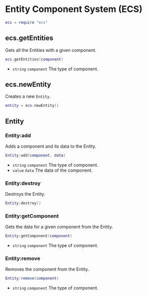 # Entity Component System (ECS)

```lua
ecs = require "ecs"
```

## ecs.getEntities

Gets all the Entities with a given component.

```lua
ecs.getEntities(component)
```

- `string` `component` The type of component.

## ecs.newEntity

Creates a new `Entity`.

```lua
entity = ecs.newEntity()
```

## Entity

### Entity:add

Adds a component and its data to the Entity.

```lua
Entity:add(component, data)
```

- `string` `component` The type of component.
- `value` `data` The data of the component.

### Entity:destroy

Destroys the Entity.

```lua
Entity:destroy()
```

### Entity:getComponent

Gets the data for a given component from the Entity.

```lua
Entity:getComponent(component)
```

- `string` `component` The type of component.

### Entity:remove

Removes the component from the Entity.

```lua
Entity:remove(component)
```

- `string` `component` The type of component.
